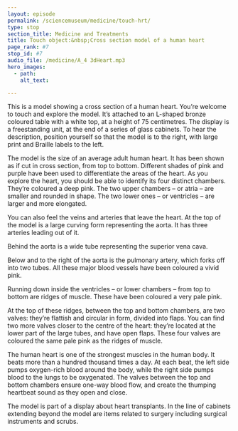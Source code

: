 ```yaml
---
layout: episode
permalink: /sciencemuseum/medicine/touch-hrt/
type: stop
section_title: Medicine and Treatments
title: Touch object:&nbsp;Cross section model of a human heart
page_rank: #7
stop_id: #7
audio_file: /medicine/A_4 3dHeart.mp3
hero_images:
  - path:
    alt_text:

---
```




This is a model showing a cross section of a human heart. You’re welcome to touch and explore the model. It’s attached to an L-shaped bronze coloured table with a white top, at a height of 75 centimetres. The display is a freestanding unit, at the end of a series of glass cabinets. To hear the description, position yourself so that the model is to the right, with large print and Braille labels to the left.  

The model is the size of an average adult human heart. It has been shown as if cut in cross section, from top to bottom. Different shades of pink and purple have been used to differentiate the areas of the heart. As you explore the heart, you should be able to identify its four distinct chambers. They’re coloured a deep pink. The two upper chambers – or atria – are smaller and rounded in shape. The two lower ones – or ventricles – are larger and more elongated.  

You can also feel the veins and arteries that leave the heart. At the top of the model is a large curving form representing the aorta. It has three arteries leading out of it.  

Behind the aorta is a wide tube representing the superior vena cava.  

Below and to the right of the aorta is the pulmonary artery, which forks off into two tubes. All these major blood vessels have been coloured a vivid pink.  

Running down inside the ventricles – or lower chambers – from top to bottom are ridges of muscle. These have been coloured a very pale pink.  

At the top of these ridges, between the top and bottom chambers, are two valves: they’re flattish and circular in form, divided into flaps. You can find two more valves closer to the centre of the heart: they’re located at the lower part of the large tubes, and have open flaps. These four valves are coloured the same pale pink as the ridges of muscle.

The human heart is one of the strongest muscles in the human body. It beats more than a hundred thousand times a day. At each beat, the left side pumps oxygen-rich blood around the body, while the right side pumps blood to the lungs to be oxygenated. The valves between the top and bottom chambers ensure one-way blood flow, and create the thumping heartbeat sound as they open and close.  

The model is part of a display about heart transplants. In the line of cabinets extending beyond the model are items related to surgery including surgical instruments and scrubs.
